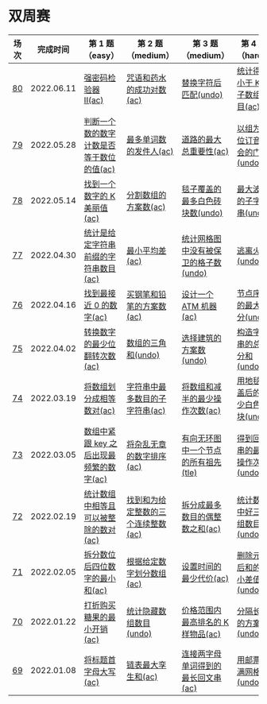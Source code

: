 # 双周赛

**场次**|**完成时间**|**第 1 题（easy）**|**第 2 题（medium）**|**第 3 题（medium）**|**第 4 题（hard）**
--------|------------|-----------|-----------|-----------|-----------
[80](./第%2080%20场双周赛)|2022.06.11|[强密码检验器 II(ac)](./第%2080%20场双周赛/6095.%20强密码检验器%20II)|[咒语和药水的成功对数(ac)](./第%2080%20场双周赛/6096.%20咒语和药水的成功对数)|[替换字符后匹配(undo)](./第%2080%20场双周赛/6097.%20替换字符后匹配)|[统计得分小于 K 的子数组数目(ac)](./第%2080%20场双周赛/6098.%20统计得分小于%20K%20的子数组数目)
[79](./第%2079%20场双周赛)|2022.05.28|[判断一个数的数字计数是否等于数位的值(ac)](./第%2079%20场双周赛/6083.%20判断一个数的数字计数是否等于数位的值)|[最多单词数的发件人(ac)](./第%2079%20场双周赛/6084.%20最多单词数的发件人)|[道路的最大总重要性(ac)](./第%2079%20场双周赛/6085.%20道路的最大总重要性)|[以组为单位订音乐会的门票(undo)](./第%2079%20场双周赛/6086.%20以组为单位订音乐会的门票)
[78](./第%2078%20场双周赛)|2022.05.14|[找到一个数字的 K 美丽值(ac)](./第%2078%20场双周赛/6060.%20找到一个数字的%20K%20美丽值)|[分割数组的方案数(ac)](./第%2078%20场双周赛/6067.%20分割数组的方案数)|[毯子覆盖的最多白色砖块数(undo)](./第%2078%20场双周赛/6068.%20毯子覆盖的最多白色砖块数)|[最大波动的子字符串(undo)](./第%2078%20场双周赛/6069.%20最大波动的子字符串)
[77](./第%2077%20场双周赛)|2022.04.30|[统计是给定字符串前缀的字符串数目(ac)](./第%2077%20场双周赛/6051.%20统计是给定字符串前缀的字符串数目)|[最小平均差(ac)](./第%2077%20场双周赛/6052.%20最小平均差)|[统计网格图中没有被保卫的格子数(undo)](./第%2077%20场双周赛/6053.%20统计网格图中没有被保卫的格子数)|[逃离火灾(undo)](./第%2077%20场双周赛/6054.%20逃离火灾)
[76](./第%2076%20场双周赛)|2022.04.16|[找到最接近 0 的数字(ac)](./第%2076%20场双周赛/6060.%20找到最接近%200%20的数字)|[买钢笔和铅笔的方案数(ac)](./第%2076%20场双周赛/6061.%20买钢笔和铅笔的方案数)|[设计一个 ATM 机器(ac)](./第%2076%20场双周赛/6062.%20设计一个%20ATM%20机器)|[节点序列的最大得分(undo)](./第%2076%20场双周赛/6063.%20节点序列的最大得分)
[75](./第%2075%20场双周赛)|2022.04.02|[转换数字的最少位翻转次数(ac)](./第%2075%20场双周赛/6033.%20转换数字的最少位翻转次数)|[数组的三角和(undo)](./第%2075%20场双周赛/6034.%20数组的三角和)|[选择建筑的方案数(undo)](./第%2075%20场双周赛/6035.%20选择建筑的方案数)|[构造字符串的总得分和(undo)](./第%2075%20场双周赛/6036.%20构造字符串的总得分和)
[74](./第%2074%20场双周赛)|2022.03.19|[将数组划分成相等数对(ac)](./第%2074%20场双周赛/6020.%20将数组划分成相等数对)|[字符串中最多数目的子字符串(ac)](./第%2074%20场双周赛/6021.%20字符串中最多数目的子字符串)|[将数组和减半的最少操作次数(ac)](./第%2074%20场双周赛/6022.%20将数组和减半的最少操作次数)|[用地毯覆盖后的最少白色砖块(undo)](./第%2074%20场双周赛/6023.%20得用地毯覆盖后的最少白色砖块)
[73](./第%2073%20场双周赛)|2022.03.05|[数组中紧跟 key 之后出现最频繁的数字(ac)](./第%2073%20场双周赛/6024.%20数组中紧跟%20key%20之后出现最频繁的数字)|[将杂乱无章的数字排序(ac)](./第%2073%20场双周赛/6025.%20将杂乱无章的数字排序)|[有向无环图中一个节点的所有祖先(tle)](./第%2073%20场双周赛/6026.%20有向无环图中一个节点的所有祖先)|[得到回文串的最少操作次数(undo)](./第%2073%20场双周赛/6027.%20得到回文串的最少操作次数)
[72](./第%2072%20场双周赛)|2022.02.19|[统计数组中相等且可以被整除的数对(ac)](./第%2072%20场双周赛/5996.%20统计数组中相等且可以被整除的数对)|[找到和为给定整数的三个连续整数(ac)](./第%2072%20场双周赛/5997.%20找到和为给定整数的三个连续整数)|[拆分成最多数目的偶整数之和(ac)](./第%2072%20场双周赛/5998.%20拆分成最多数目的偶整数之和)|[统计数组中好三元组数目(undo)](./第%2072%20场双周赛/5999.%20统计数组中好三元组数目)
[71](./第%2071%20场双周赛)|2022.02.05|[拆分数位后四位数字的最小和(ac)](./第%2071%20场双周赛/5984.%20拆分数位后四位数字的最小和)|[根据给定数字划分数组(ac)](./第%2071%20场双周赛/5985.%20根据给定数字划分数组)|[设置时间的最少代价(ac)](./第%2071%20场双周赛/5986.%20设置时间的最少代价)|[删除元素后和的最小差值(undo)](./第%2071%20场双周赛/5987.%20删除元素后和的最小差值)
[70](./第%2070%20场双周赛)|2022.01.22|[打折购买糖果的最小开销(ac)](./第%2070%20场双周赛/5971.%20打折购买糖果的最小开销)|[统计隐藏数组数目(undo)](./第%2070%20场双周赛/5972.%20统计隐藏数组数目)|[价格范围内最高排名的 K 样物品(ac)](./第%2070%20场双周赛/5973.%20价格范围内最高排名的%20K%20样物品)|[分隔长廊的方案数(undo)](./第%2070%20场双周赛/5974.%20分隔长廊的方案数)
[69](./第%2069%20场双周赛)|2022.01.08|[将标题首字母大写(ac)](./第%2069%20场双周赛/5960.%20将标题首字母大写)|[链表最大孪生和(ac)](./第%2069%20场双周赛/5961.%20链表最大孪生和)|[连接两字母单词得到的最长回文串(ac)](./第%2069%20场双周赛/5962.%20连接两字母单词得到的最长回文串)|[用邮票贴满网格图(undo)](./第%2069%20场双周赛/5963.%20用邮票贴满网格图)
